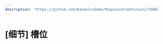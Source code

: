 ```yaml
---
description: 'https://github.com/DaedalusGame/RequiousFrakto/wiki/%5BDetails%5D-Slots'
---
```


# \[细节\] 槽位

